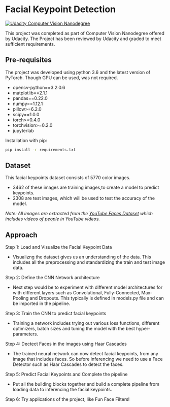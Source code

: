# Facial Keypoint Detection
[![Udacity Computer Vision Nanodegree](http://tugan0329.bitbucket.io/imgs/github/cvnd.svg)](https://www.udacity.com/course/computer-vision-nanodegree--nd891)

This project was completed as part of Computer Vision Nanodegree offered by Udacity. The Project has been reviewed by Udacity and graded to meet sufficient requirements.


## Pre-requisites

The project was developed using python 3.6 and the latest version of PyTorch. Though GPU can be used, was not required.

- opencv-python==3.2.0.6
- matplotlib==2.1.1
- pandas==0.22.0
- numpy==1.12.1
- pillow>=6.2.0
- scipy==1.0.0
- torch>=0.4.0
- torchvision>=0.2.0
- jupyterlab

Installation with pip:

```bash
pip install -r requirements.txt
```

## Dataset

This facial keypoints dataset consists of 5770 color images. 

- 3462 of these images are training images,to create a model to predict keypoints.
- 2308 are test images, which will be used to test the accuracy of the model.

*Note: All images are extracted from the [YouTube Faces Dataset](https://www.cs.tau.ac.il/~wolf/ytfaces/) which includes videos of people in YouTube videos.*

## Approach

Step 1: Load and Visualize the Facial Keypoint Data
- Visualizng the dataset gives us an understanding of the data. This includes all the preprocessing and standardizing the train and test image data.
  
Step 2: Define the CNN Network architecture 
- Next step would be to experiment with different model architectures for with different layers such as Convolutional, Fully-Connected, Max-Pooling and Dropouts. This typically is defined in models.py file and can be imported in the pipeline.

Step 3: Train the CNN to predict facial keypoints
- Training a network includes trying out various loss functions, different optimizers, batch sizes and tuning the model with the best hyper-parameters.

Step 4: Dectect Faces in the images using Haar Cascades
- The trained neural network can now detect facial keypoints, from any image that includes faces. So before inferencing we need to use a Face Detector such as Haar Cascades to detect the faces.

Step 5: Predict Facial Keypoints and Complete the pipeline
- Put all the building blocks together and build a complete pipeline from loading data to inferencing the facial keypoints.

Step 6: Try applications of the project, like Fun Face Filters!

